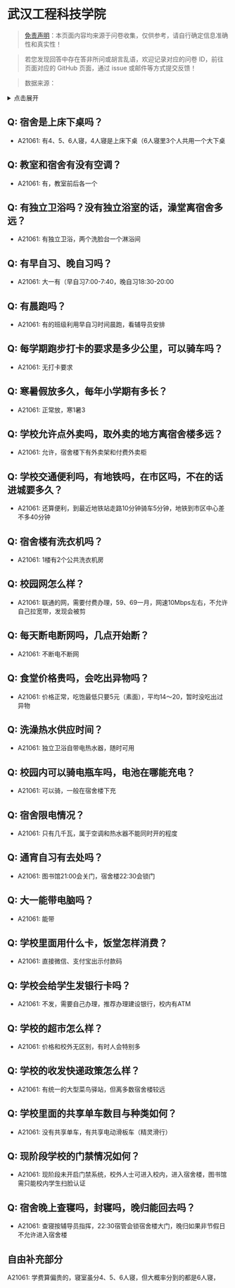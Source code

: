 # 武汉工程科技学院

> [免责声明](https://colleges.chat/#_3)：本页面内容均来源于问卷收集，仅供参考，请自行确定信息准确性和真实性！

> 若您发现回答中存在答非所问或胡言乱语，欢迎记录对应的问卷 ID，前往页面对应的 GitHub 页面，通过 issue 或邮件等方式提交反馈！

> 数据来源：

<details><summary>点击展开</summary>
<ul>
<li>A21061: 3056256780@qq.com (2023 年 10 月)</li>
</ul>
</details>

## Q: 宿舍是上床下桌吗？

- A21061: 有4、5、6人寝，4人寝是上床下桌（6人寝里3个人共用一个大下桌

## Q: 教室和宿舍有没有空调？

- A21061: 有，教室前后各一个

## Q: 有独立卫浴吗？没有独立浴室的话，澡堂离宿舍多远？

- A21061: 有独立卫浴，两个洗脸台一个淋浴间

## Q: 有早自习、晚自习吗？

- A21061: 大一有（早自习7:00-7:40，晚自习18:30-20:00

## Q: 有晨跑吗？

- A21061: 有的班级利用早自习时间晨跑，看辅导员安排

## Q: 每学期跑步打卡的要求是多少公里，可以骑车吗？

- A21061: 无打卡要求

## Q: 寒暑假放多久，每年小学期有多长？

- A21061: 正常放，寒1暑3

## Q: 学校允许点外卖吗，取外卖的地方离宿舍楼多远？

- A21061: 允许，宿舍楼下有外卖架和付费外卖柜

## Q: 学校交通便利吗，有地铁吗，在市区吗，不在的话进城要多久？

- A21061: 还算便利，到最近地铁站走路10分钟骑车5分钟，地铁到市区中心差不多40分钟

## Q: 宿舍楼有洗衣机吗？

- A21061: 1楼有2个公共洗衣机房

## Q: 校园网怎么样？

- A21061: 联通的网，需要付费办理，59、69一月，网速10Mbps左右，不允许自己拉宽带，发现会被剪

## Q: 每天断电断网吗，几点开始断？

- A21061: 不断电不断网

## Q: 食堂价格贵吗，会吃出异物吗？

- A21061: 价格正常，吃饱最低只要5元（素面），平均14～20，暂时没吃出过异物

## Q: 洗澡热水供应时间？

- A21061: 独立卫浴自带电热水器，随时可用

## Q: 校园内可以骑电瓶车吗，电池在哪能充电？

- A21061: 可以骑，一般在宿舍楼下充

## Q: 宿舍限电情况？

- A21061: 只有几千瓦，属于空调和热水器不能同时开的程度

## Q: 通宵自习有去处吗？

- A21061: 图书馆21:00会关门，宿舍楼22:30会锁门

## Q: 大一能带电脑吗？

- A21061: 能带

## Q: 学校里面用什么卡，饭堂怎样消费？

- A21061: 直接微信、支付宝出示付款码

## Q: 学校会给学生发银行卡吗？

- A21061: 不发，需要自己办理，推荐办理建设银行，校内有ATM

## Q: 学校的超市怎么样？

- A21061: 价格和校外无区别，有时人会特别多

## Q: 学校的收发快递政策怎么样？

- A21061: 有统一的大型菜鸟驿站，但离多数宿舍楼较远

## Q: 学校里面的共享单车数目与种类如何？

- A21061: 没有共享单车，有共享电动滑板车（精灵滑行）

## Q: 现阶段学校的门禁情况如何？

- A21061: 现阶段未开启门禁系统，校外人士可进入校内，进入宿舍楼，图书馆需只能校内学生扫脸认证

## Q: 宿舍晚上查寝吗，封寝吗，晚归能回去吗？

- A21061: 查寝按辅导员指挥，22:30宿管会锁宿舍楼大门，晚归如果非节假日不允许进入宿舍楼

## 自由补充部分

A21061: 学费算偏贵的，寝室虽分4、5、6人寝，但大概率分到的都是6人寝，